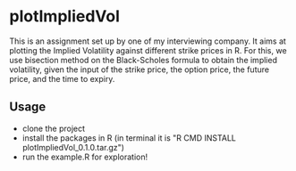 # plotImpliedVol
This is an assignment set up by one of my interviewing company. It aims at plotting the Implied Volatility against different strike prices in R. For this, we use bisection method on the Black-Scholes formula to obtain the implied volatility, given the input of the strike price, the option price, the future price, and the time to expiry.

## Usage
- clone the project
- install the packages in R (in terminal it is "R CMD INSTALL plotImpliedVol_0.1.0.tar.gz")
- run the example.R for exploration!
